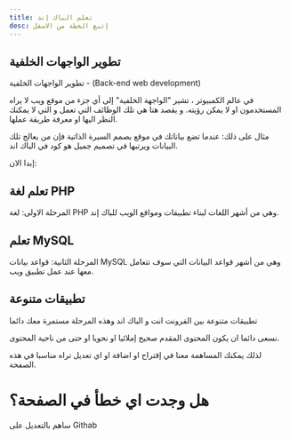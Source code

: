 ```yaml
---
title: تعلم الباك إند
desc: إتبع الخطة من الاسفل
---
```


## تطوير الواجهات الخلفية
تطوير الواجهات الخلفية - (Back-end web development)

في عالم الكمبيوتر ، تشير "الواجهة الخلفية" إلى أي جزء من موقع ويب لا يراه المستخدمون او لا يمكن رؤيته. 
و يقصد هنا هي تلك الوظائف التي تعمل و التي لا يمكنك النظر اليها او معرفة طريقة عملها. 

مثال على ذلك: عندما تضع بياناتك في موقع يصمم السيرة الذاتية فإن من يعالج تلك البيانات ويرتبها في تصميم جميل هو كود في الباك اند.

إبدا الان:

## تعلم لغة PHP
المرحلة الاولى: لغة PHP وهي من أشهر اللغات لبناء تطبيقات ومواقع الويب للباك إند. 

<LearnPhp></LearnPhp>

## تعلم MySQL 
المرحلة الثانية: قواعد بيانات MySQL وهي من أشهر قواعد البيانات التي سوف تتعامل معها عند عمل تطبيق ويب.

<LearnMySql></LearnMySql>

## تطبيقات متنوعة
تطبيقات متنوعة بين الفرونت انت و الباك اند وهذه المرحلة مستمرة معك دائما

<AppsBack></AppsBack>

<Note>

نسعى دائما ان يكون المحتوى المقدم صحيح إملائيا او نحويا او حتى من ناحية المحتوى.

لذلك يمكنك المساهمة معنا في إقتراح او اضافة او اي تعديل تراه مناسبا في هذه الصفحة.

</Note>

<ToLink link="https://github.com/marj3i/marj3i.github.io/blob/main/content/programming/learn_web_back.md">

# هل وجدت اي خطأ في الصفحة؟

 ساهم بالتعديل على Githab

</ToLink>